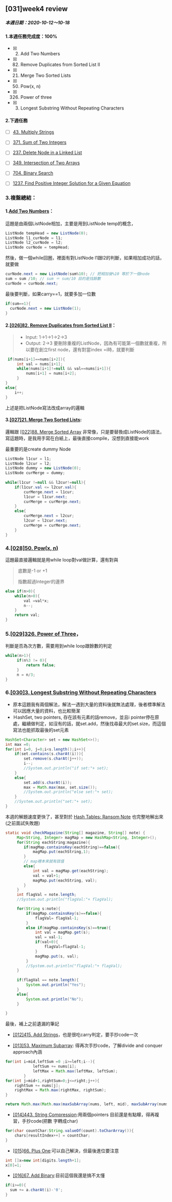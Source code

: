 ## [031]week4 review

##### 本週日期：2020-10-12～10-18

#### 1.本週任務完成度：100%

- [x] 2. Add Two Numbers
- [x] 82. Remove Duplicates from Sorted List II
- [x] 21. Merge Two Sorted Lists
- [x] 50. Pow(x, n)
- [x] 326. Power of three
- [x] 3. Longest Substring Without Repeating Characters

#### 2.下週任務
- [ ] [43. Multiply Strings](https://leetcode.com/problems/multiply-strings/)

- [ ] [371. Sum of Two Integers](https://leetcode.com/problems/sum-of-two-integers/)

- [ ] [237. Delete Node in a Linked List](https://leetcode.com/problems/delete-node-in-a-linked-list/)

- [ ] [349. Intersection of Two Arrays](https://leetcode.com/problems/intersection-of-two-arrays/)

- [ ] [704. Binary Search](https://leetcode.com/problems/binary-search/)

- [ ] [1237. Find Positive Integer Solution for a Given Equation](https://leetcode.com/problems/find-positive-integer-solution-for-a-given-equation/)

### 3.複盤總結：

#### 1.[Add Two Numbers](https://github.com/YenKang/Leetcode/blob/master/%5B025%5D2.%20Add%20Two%20Numbers.md)：

這題是由兩個ListNode相加，主要是用到ListNode temp的概念，

```java
ListNode tempHead = new ListNode(0);
ListNode l1_curNode = l1;
ListNode l2_curNode = l2;
ListNode curNode = tempHead;
```
然後，做一個while回圈，裡面有對ListNode l1跟l2的判斷，如果相加成功的話，就要做

```java
curNode.next = new ListNode(sum%10); // 把相加後%10 等於下一個node
sum = sum /10; // sum ＝ sum/10 目的是找餘數
curNode = curNode.next;
```
最後要判斷，如果carry==1，就要多加一位數

```java
if(sum==1){
  curNode.next = new ListNode(1);
}
```

#### 2.[[026]82. Remove Duplicates from Sorted List II](https://github.com/YenKang/Leetcode/blob/master/%5B026%5D82.%20Remove%20Duplicates%20from%20Sorted%20List%20II.md)：

> - Input: 1->1->1->2->3
> - Output: 2->3
要刪除重複的ListNode，因為有可能第一個數就重複，所以要在創立first node，還有對當index =i時，就要判斷 

```java
 if(nums[i+1]==nums[i+2]){
     int val = nums[i+1];
     while(nums[i+1]!=null && val==nums[i+1]){
         nums[i+1] = nums[i+2];
     }
}
else{
    i++;
}
```

上述是把ListNode寫法改成array的邏輯

#### 3.[[027]21. Merge Two Sorted Lists](https://github.com/YenKang/Leetcode/blob/master/%5B027%5D21.%20Merge%20Two%20Sorted%20Lists.md):
邏輯跟 [[022]88. Merge Sorted Array](https://github.com/YenKang/Leetcode/blob/master/%5B027%5D21.%20Merge%20Two%20Sorted%20Lists.md) 非常像，只是要替換成ListNode的語法，寫這題時，是我用手寫在白紙上，最後直接compile，沒想到直接能work

最重要的是create dummy Node

```java
ListNode l1cur = l1;
ListNode l2cur = l2;
ListNode dummy = new ListNode(0);
ListNode curMerge = dummy;
        
while(l1cur !=null && l2cur!=null){
    if(l1cur.val <= l2cur.val){
        curMerge.next = l1cur;
        l1cur = l1cur.next;
        curMerge = curMerge.next;
    }
    else{
        curMerge.next = l2cur;
        l2cur = l2cur.next;
        curMerge = curMerge.next;
    }
}
```

### 4.[[028]50. Pow(x, n)](https://github.com/YenKang/Leetcode/blob/master/%5B028%5D50.%20Pow(x%2C%20n).md)
這題最直接邏輯就是用while loop對val做計算，還有對與

> 底數是-1 or +1
>
> 指數超過Integer的邊界

```java
else if(n>0){
    while(n>0){
        val =val*x;
        n--;
    }
    return val;
}
```

### 5.[[029]326. Power of Three](https://github.com/YenKang/Leetcode/blob/master/%5B029%5D326.%20Power%20of%20Three.md)，
判斷是否為次方數，需要用到while loop跟餘數的判定


```java
while(n>1){
     if(n%3 != 0){
         return false;
     }
     n = n/3;
}
```

### 6.[[030]3. Longest Substring Without Repeating Characters](https://github.com/YenKang/Leetcode/blob/master/%5B030%5D3.%20Longest%20Substring%20Without%20Repeating%20Characters.md)

- 原本這題我有兩個解法，解法一遇到大量的資料後就無法處理，後者標準解法可以因應大量的資料，也比較簡潔
- ＨashSet, two pointers, 存在該有元素的話remove，並且i pointer停在原處，繼續做判定，如沒有的話，就set.add，然後找尋最大的set.size，而這個寫法也能抓取最後的set元素


```java
HashSet<Character> set = new HashSet<>();
int max =0;
for(int i=0, j=0;i<s.length();i++){
    if(set.contains(s.charAt(i))){
        set.remove(s.charAt(j++));
        i--;
        //System.out.println("if set:"+ set);
    }
    else{
        set.add(s.charAt(i));
        max = Math.max(max, set.size());
        //System.out.println("else set:"+ set);
    }
    //System.out.println("set:"+ set);
}
```

本週的解題速度更快了，甚至對於 [Hash Tables: Ransom Note](https://www.hackerrank.com/challenges/ctci-ransom-note/problem) 也完整地解出來(之前面試失敗題)


```java
static void checkMagazine(String[] magazine, String[] note) {
     Map<String, Integer> magMap = new HashMap<String, Integer>();
     for(String eachString:magazine){
        if(magMap.containsKey(eachString)==false){
            magMap.put(eachString,1);
        }
        // map裡本來就有該值
        else{
            int val = magMap.get(eachString);
            val = val+1;
            magMap.put(eachString, val);
        }
     }
     int flagVal = note.length;
     //System.out.println("flagVal:"+ flagVal);

     for(String s:note){
         if(magMap.containsKey(s)==false){
             flagVal= flagVal-1;
         }
         else if(magMap.containsKey(s)==true){
             int val = magMap.get(s);
             val = val-1;
             if(val<0){
                 flagVal=flagVal-1;
             }
             magMap.put(s, val);
         }
         //System.out.println("flagVal:"+ flagVal);
     }
     
     if(flagVal == note.length){
         System.out.println("Yes");
     }
     else{
         System.out.println("No");
     }
        
}
```
最後，補上之前遺漏的筆記

- [[012]415. Add Strings](https://github.com/YenKang/Leetcode/blob/master/%5B012%5D415.%20Add%20Strings.md)，也是很吃carry判定，要手抄code一次

- [[013]53. Maximum Subarray](https://github.com/YenKang/Leetcode/blob/master/%5B013%5D53.%20Maximum%20Subarray.md): 得再次手抄code，了解divide and conquer approach內涵


```java
for(int i=mid,leftSum =0 ;i>=left;i--){
            leftSum += nums[i];
            leftMax = Math.max(leftMax, leftSum);
        }
for(int j=mid+1,rightSum=0;j<=right;j++){
    rightSum += nums[j];
    rightMax = Math.max(rightMax, rightSum);
}

return Math.max(Math.max(maxSubArray(nums, left, mid), maxSubArray(nums, mid + 1, right)), leftMax + rightMax);
```

- [[014]443. String Compression](https://github.com/YenKang/Leetcode/blob/master/%5B014%5D443.%20String%20Compression.md):用兩個pointers 目前還是有點矇，得再複習，手抄code(把數 字轉成char)


```java
for(char countChar:String.valueOf(count).toCharArray()){
    chars[resultIndex++] = countChar;
}  
```
- [[015]66. Plus One](https://github.com/YenKang/Leetcode/blob/master/%5B015%5D66.%20Plus%20One.md):可以自己解決，但最後進位要注意


```java
int []x=new int[digits.length+1];
x[0]=1;
```

- [[016]67. Add Binary](https://github.com/YenKang/Leetcode/blob/master/%5B016%5D67.%20Add%20Binary.md):目前這個我還是搞不太懂

```java
if(i>=0){
  sum += a.charAt(i)-'0';
}
```




